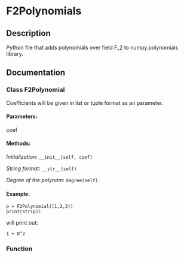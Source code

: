 # F2Polynomials

## Description

Python file that adds polynomials over field F_2 to numpy.polynomials library.

## Documentation

### Class F2Polynomial

  Coefficients will be given in list or tuple format as an parameter.
  
  #### Parameters:
  coef
  
  #### Methods:
  
  _Initialization_:
  `__init__(self, coef)`
  
  _String format_:
  `__str__(self)`
  
  _Degree of the polynom_:
  `degree(self)`
  
  #### Example:
  
  ```
  p = F2Polynomial((1,2,3))
  print(str(p))
  ```
  
  will print out:
  
  `1 + D^2`

### Function
